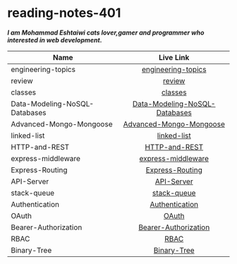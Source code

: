 # reading-notes-401

**_I am Mohammad Eshtaiwi cats lover,gamer and programmer who interested in web development._**

| Name                          |                                                      Live Link                                                       |
| ----------------------------- | :------------------------------------------------------------------------------------------------------------------: |
| engineering-topics            |            [engineering-topics](https://mohammad-eshtaiwi.github.io/reading-notes-401/engineering-topics)            |
| review                        |                        [review](https://mohammad-eshtaiwi.github.io/reading-notes-401/review)                        |
| classes                       |                       [classes](https://mohammad-eshtaiwi.github.io/reading-notes-401/classes)                       |
| Data-Modeling-NoSQL-Databases | [Data-Modeling-NoSQL-Databases](https://mohammad-eshtaiwi.github.io/reading-notes-401/Data-Modeling-NoSQL-Databases) |
| Advanced-Mongo-Mongoose       |       [Advanced-Mongo-Mongoose](https://mohammad-eshtaiwi.github.io/reading-notes-401/Advanced-Mongo-Mongoose)       |
| linked-list                   |                   [linked-list](https://mohammad-eshtaiwi.github.io/reading-notes-401/linked-list)                   |
| HTTP-and-REST                 |                 [HTTP-and-REST](https://mohammad-eshtaiwi.github.io/reading-notes-401/HTTP-and-REST)                 |
| express-middleware            |            [express-middleware](https://mohammad-eshtaiwi.github.io/reading-notes-401/express-middleware)            |
| Express-Routing               |               [Express-Routing](https://mohammad-eshtaiwi.github.io/reading-notes-401/Express-Routing)               |
| API-Server                    |                    [API-Server](https://mohammad-eshtaiwi.github.io/reading-notes-401/API-Server)                    |
| stack-queue                   |                   [stack-queue](https://mohammad-eshtaiwi.github.io/reading-notes-401/stack-queue)                   |
| Authentication                |                [Authentication](https://mohammad-eshtaiwi.github.io/reading-notes-401/Authentication)                |
| OAuth                         |                         [OAuth](https://mohammad-eshtaiwi.github.io/reading-notes-401/OAuth)                         |
| Bearer-Authorization          |          [Bearer-Authorization](https://mohammad-eshtaiwi.github.io/reading-notes-401/Bearer-Authorization)          |
| RBAC                          |                          [RBAC](https://mohammad-eshtaiwi.github.io/reading-notes-401/RBAC)                          |
| Binary-Tree                   |                   [Binary-Tree](https://mohammad-eshtaiwi.github.io/reading-notes-401/Binary-Tree)                   |
